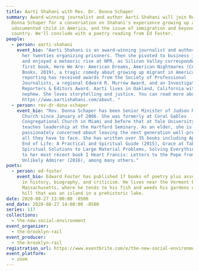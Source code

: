 ```yaml
---
title: Aarti Shahani with Rev. Dr. Donna Schaper
summary: Award-winning journalist and author Aarti Shahani will join Rev. Dr.
  Donna Schaper for a conversation on Shahani's experience growing up as an
  udocumented child in America, and the issue of immigration and beyond in our
  country. We'll conclude with a poetry reading from Ed Foster.
people:
  - person: aarti-shahani
    event_bio: "Aarti Shahani is an award-winning journalist and author. She spent
      her twenties organizing prisoners. Then she pivoted to business journalism
      and enjoyed a meteoric rise at NPR, as Silicon Valley correspondent. Her
      first book, Here We Are: American Dreams, American Nightmares (Celadon
      Books, 2019), a tragic comedy about growing up migrant in America. Aarti’s
      reporting has received awards from the Society of Professional
      Journalists, a regional Edward R. Murrow Award, and an Investigative
      Reporters & Editors Award. Aarti lives in Oakland, California with her
      nephew. She loves storytelling and justice. You can read more about her at
      https://www.aartishahani.com/about. "
  - person: rev-dr-dona-schaper
    event_bio: "Rev. Donna Schaper has been Senior Minister of Judson Memorial
      Church since January of 2006. She was formerly at Coral Gables
      Congregational Church in Miami and before that at Yale University and
      teaches leadership at the Hartford Seminary. As an elder, she is
      passionately concerned about leaving the next generation well-prepared for
      all they have to face. She has written over 35 books including Approaching
      End of Life: A Practical and Spiritual Guide (2015), Grace at Table: Small
      Spiritual Solutions to Large Material Problems, Solving Everything (2013),
      to her most recent book I Heart Francis: Letters to the Pope from an
      Unlikely Admirer (2016), among many others."
poets:
  - person: ed-foster
    event_bio: Edward Foster has published 17 books of poetry plus assorted volumes
      in history, biography, and criticism. He lives near the Vermont border in
      Massachusetts, where he tends to his fish and weeds his gardens on a steep
      hill that was an island in a prehistoric lake.
date: 2020-08-27 13:00:00 -0500
end_date: 2020-08-27 14:00:00 -0500
series: 117
collections:
  - the-new-social-environment
event_organizer:
  - the-brooklyn-rail
event_producer:
  - the-brooklyn-rail
registration_url: https://www.eventbrite.com/e/the-new-social-environment-117-aarti-shahani-tickets-117690590725
event_platform:
  - zoom
---
```

